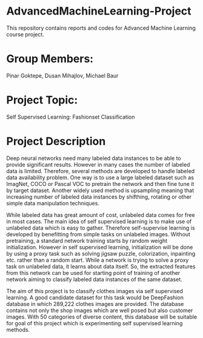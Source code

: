 # AdvancedMachineLearning-Project
This repository contains reports and codes for Advanced Machine Learning course project.

# Group Members:
Pinar Goktepe, 
Dusan Mihajlov, 
Michael Baur

# Project Topic:
Self Supervised Learning: Fashionset Classification

# Project Description
Deep neural networks need many labeled data instances to be able to provide significant results. However in many cases the number of labeled data is limited. Therefore, several methods are developed to handle labeled data availability problem. One way is to use a large labeled dataset such as ImagNet, COCO or Pascal VOC to pretrain the network and then fine tune it by target dataset. Another widely used method is upsampling meaning that increasing number of labeled data instances by shifthing, rotating or other simple data manipulation techniques. 

While labeled data has great amount of cost, unlabeled data comes for free in most cases. The main idea of self supervised learning is to make use of unlabeled data which is easy to gather. Therefore self-supervise learning is developed by benefitting from simple tasks on unlabeled images. Without pretraining, a standard network training starts by random weight initialization. However in self supervised learning, initialization will be done by using a proxy task such as solving jigsaw puzzle, colorization, inpainting etc. rather than a random start. While a network is trying to solve a proxy task on unlabeled data, it learns about data itself. So, the extracted features from this network can be used for starting point of training of another network aiming to classify labeled data instances of the same dataset.

The aim of this project is to classify clothes images via self supervised learning. A good candidate dataset for this task would be DeepFashion database in which 289,222 clothes images are provided. The database contains not only the shop images which are well posed but also customer images. With 50 categories of diverse content, this database will be suitable for goal of this project which is experimenting self supervised learning methods.  

